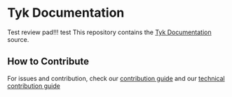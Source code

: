 # Tyk Documentation

Test review pad!!! test
This repository contains the [Tyk Documentation](https://tyk.io/docs/) source.

## How to Contribute
For issues and contribution, check our [contribution guide](./CONTRIBUTING.md) and our [technical contribution guide](./CONTRIBUTING-TECHNICAL-GUIDE.md)
